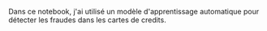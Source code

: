 Dans ce notebook, j'ai utilisé un modèle d'apprentissage automatique pour détecter les fraudes dans les cartes de credits.

